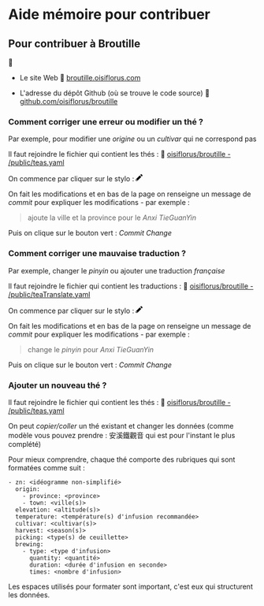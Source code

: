 # Aide mémoire pour contribuer

## Pour contribuer à Broutille

📍
- Le site Web
📎 [broutille.oisiflorus.com](http://broutille.oisiflorus.com/)
  
- L'adresse du dépôt Github (où se trouve le code source)
📎 [github.com/oisiflorus/broutille](https://github.com/oisiflorus/broutille)

### Comment corriger une erreur ou modifier un thé ?

Par exemple, pour modifier une _origine_ ou un _cultivar_ qui ne correspond pas

Il faut rejoindre le fichier qui contient les thés :
📎 [oisiflorus/broutille - /public/teas.yaml](https://github.com/oisiflorus/broutille/blob/master/public/teas.yaml)

On commence par cliquer sur  le stylo : <svg class="octicon octicon-pencil" viewBox="0 0 14 16" version="1.1" width="14" height="16" aria-hidden="true"><path fill-rule="evenodd" d="M0 12v3h3l8-8-3-3-8 8zm3 2H1v-2h1v1h1v1zm10.3-9.3L12 6 9 3l1.3-1.3a.996.996 0 011.41 0l1.59 1.59c.39.39.39 1.02 0 1.41z"></path></svg>

On fait les modifications et en bas de la page on renseigne un message de _commit_ pour expliquer les modifications - par exemple :

> ajoute la ville et la province pour le _Anxi TieGuanYin_

Puis on clique sur le bouton vert : _Commit Change_

### Comment corriger une mauvaise traduction ?

Par exemple, changer le _pinyin_ ou ajouter une traduction _française_ 

Il faut rejoindre le fichier qui contient les traductions :
📎 [oisiflorus/broutille - /public/teaTranslate.yaml](https://github.com/oisiflorus/broutille/blob/master/public/teaTranslate.yaml)

On commence par cliquer sur  le stylo : <svg class="octicon octicon-pencil" viewBox="0 0 14 16" version="1.1" width="14" height="16" aria-hidden="true"><path fill-rule="evenodd" d="M0 12v3h3l8-8-3-3-8 8zm3 2H1v-2h1v1h1v1zm10.3-9.3L12 6 9 3l1.3-1.3a.996.996 0 011.41 0l1.59 1.59c.39.39.39 1.02 0 1.41z"></path></svg>

On fait les modifications et en bas de la page on renseigne un message de _commit_ pour expliquer les modifications - par exemple :

> change le _pinyin_ pour _Anxi TieGuanYin_

Puis on clique sur le bouton vert : _Commit Change_

### Ajouter un nouveau thé ?

Il faut rejoindre le fichier qui contient les thés :
📎 [oisiflorus/broutille - /public/teas.yaml](https://github.com/oisiflorus/broutille/blob/master/public/teas.yaml)

On peut _copier/coller_ un thé existant et changer les données (comme modèle vous pouvez prendre : 安溪鐵觀音 qui est pour l'instant le plus complété)

Pour mieux comprendre, chaque thé comporte des rubriques qui sont formatées comme suit :

```
- zn: <idéogramme non-simplifié>
  origin:
    - province: <province>
    - town: <ville(s)>
  elevation: <altitude(s)>
  temperature: <température(s) d'infusion recommandée>
  cultivar: <cultivar(s)>
  harvest: <season(s)>
  picking: <type(s) de ceuillette>
  brewing:
    - type: <type d'infusion>
      quantity: <quantité>
      duration: <durée d'infusion en seconde>
      times: <nombre d'infusion>
```

Les espaces utilisés pour formater sont important, c'est eux qui structurent les données.

